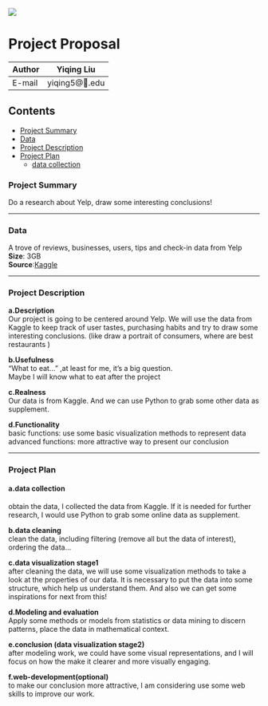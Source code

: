 ![](https://ws1.sinaimg.cn/large/006tNbRwly1fvh59oez3dj304t04uaap.jpg)
# Project Proposal

|Author|Yiqing Liu|
|---|---
|E-mail|yiqing5@:corn:.edu



## Contents

* [Project Summary](#project-summary)
* [Data](#data)
* [Project Description](#project-description)
* [Project Plan](#project-plan)
    * [data collection](#a.data-collection)








### Project Summary
Do a research about Yelp, draw some interesting conclusions!  
****
### Data
A trove of reviews, businesses, users, tips and check-in data from Yelp  
**Size**: 3GB  
**Source**:[Kaggle](https://www.kaggle.com/yelp-dataset/yelp-dataset "Yelp dataset from Kaggle")
****
### Project Description
**a.Description**  
Our project is going to be centered around Yelp. We will use the data from Kaggle to keep track of user tastes, purchasing habits and try to draw some interesting conclusions. (like draw a portrait of consumers, where are best restaurants )  

**b.Usefulness**  
“What to eat…” ,at least for me, it’s a big question.   
Maybe I will know what to eat after the project  

**c.Realness**  
Our data is from Kaggle. And we can use Python to grab some other data as supplement.  

**d.Functionality**  
basic functions: use some basic visualization methods to represent data  
advanced functions: more attractive way to present our conclusion  
****
### Project Plan
#### a.data collection  
obtain the data, I collected the data from Kaggle. If it is needed for further research, I would use Python to grab some online data as supplement.  

**b.data cleaning**  
clean the data, including filtering (remove all but the data of interest), ordering the data…  

**c.data visualization stage1**  
after cleaning the data, we will use some visualization methods to take a look at the properties of our data. It is necessary to put the data into some structure, which help us understand them. And also we can get some inspirations for next from this!  

**d.Modeling and evaluation**  
Apply some methods or models from statistics or data mining to discern patterns, place the data in mathematical context.  

**e.conclusion (data visualization stage2)**  
after modeling work, we could have some visual representations, and I will focus on how the make it clearer and more visually engaging.  

**f.web-development(optional)**  
to make our conclusion more attractive, I am considering use some web skills to improve our work.  


